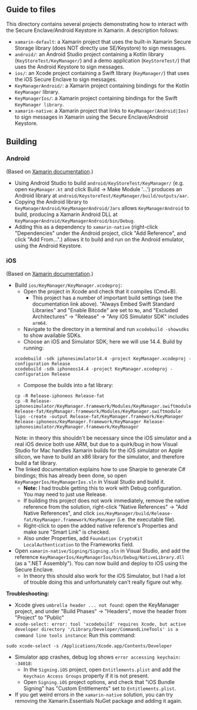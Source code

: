 ## Guide to files
This directory contains several projects demonstrating how to interact with the Secure Enclave/Android Keystore in Xamarin. A description follows:

* `xamarin-default`: a Xamarin project that uses the built-in Xamarin Secure Storage library (does NOT directly use SE/Keystore) to sign messages.
* `android/`: an Android Studio project containing a Kotlin library (`KeyStoreTest/KeyManager/`) and a demo application (`KeyStoreTest/`) that uses the Android Keystore to sign messages.
* `ios/`: an Xcode project containing a Swift library  (`KeyManager/`) that uses the iOS Secure Enclave to sign messages.
* `KeyManagerAndroid/`: a Xamarin project containing bindings for the Kotlin `KeyManager` library.
* `KeyManagerIos/`: a Xamarin project containing bindings for the Swift `KeyManager library`.
* `xamarin-native`: a Xamarin project that links to `KeyManager(Android|Ios)` to sign messages in Xamarin using the Secure Enclave/Android Keystore.

## Building
### Android
(Based on [Xamarin documentation](https://docs.microsoft.com/en-us/xamarin/android/platform/binding-kotlin-library/walkthrough).)
* Using Android Studio to build `android/KeyStoreTest/KeyManager/` (e.g. open `KeyManager.kt` and click Build -> Make Module '...') produces an Android library at `android/KeystoreTest/KeyManager/build/outputs/aar`.
* Copying the Android library to `KeyManagerAndroid/KeyManagerAndroid/Jars` allows `KeyManagerAndroid` to build, producing a Xamarin Android DLL at `KeyManagerAndroid/KeyManagerAndroid/bin/Debug`.
* Adding this as a dependency to `xamarin-native` (right-click "Dependencies" under the Android project, click "Add Reference", and click "Add From...".) allows it to build and run on the Android emulator, using the Android Keystore.

### iOS
(Based on [Xamarin documentation](https://docs.microsoft.com/en-us/xamarin/ios/platform/binding-swift/walkthrough).)
* Build `ios/KeyManager/KeyManager.xcodeproj`:
    * Open the project in Xcode and check that it compiles (Cmd+B).
        * This project has a number of important build settings (see the documentation link above). "Always Embed Swift Standard Libraries" and "Enable Bitcode" are set to `No`, and "Excluded Architectures" -> "Release" -> "Any iOS Simulator SDK" includes `arm64`.
    * Navigate to the directory in a terminal and run `xcodebuild -showsdks` to show available SDKs.
    * Choose an iOS and Simulator SDK; here we will use 14.4. Build by running:
    ```
    xcodebuild -sdk iphonesimulator14.4 -project KeyManager.xcodeproj -configuration Release
    xcodebuild -sdk iphoneos14.4 -project KeyManager.xcodeproj -configuration Release
    ```
    * Compose the builds into a fat library:
    ```
    cp -R Release-iphoneos Release-fat
    cp -R Release-iphonesimulator/KeyManager.framework/Modules/KeyManager.swiftmodule Release-fat/KeyManager.framework/Modules/KeyManager.swiftmodule
    lipo -create -output Release-fat/KeyManager.framework/KeyManager Release-iphoneos/KeyManager.framework/KeyManager Release-iphonesimulator/KeyManager.framework/KeyManager
    ```
    Note: in theory this shouldn't be necessary since the iOS simulator and a real iOS device both use ARM, but due to a quirk/bug in how Visual Studio for Mac handles Xamarin builds for the iOS simulator on Apple silicon, we have to build an x86 library for the simulator, and therefore build a fat library.
* The linked documentation explains how to use Sharpie to generate C# bindings; this has already been done, so open `KeyManagerIos/KeyManagerIos.sln` in Visual Studio and build it.
    * **Note:** I had trouble getting this to work with Debug configuration. You may need to just use Release.
    * If building this project does not work immediately, remove the native reference from the solution, right-click "Native References" -> "Add Native References", and click `ios/KeyManager/build/Release-fat/KeyManager.framework/KeyManager` (i.e. the executable file).
    * Right-click to open the added native reference's Properties and make sure "Smart Link" is checked.
    * Also under Properties, add `Foundation CryptoKit LocalAuthentication` to the Frameworks field.
* Open `xamarin-native/Signing/Signing.sln` in Visual Studio, and add the reference `KeyManagerIos/KeyManagerIos/bin/Debug/NativeLibrary.dll` (as a ".NET Assembly"). You can now build and deploy to iOS using the Secure Enclave.
    * In theory this should also work for the iOS Simulator, but I had a lot of trouble doing this and unfortunately can't really figure out why.

**Troubleshooting:**
* Xcode gives `umbrella header ... not found`: open the KeyManager project, and under "Build Phases" -> "Headers", move the header from "Project" to "Public"
* `xcode-select: error: tool 'xcodebuild' requires Xcode, but active developer directory '/Library/Developer/CommandLineTools' is a command line tools instance`: Run this command:
```
sudo xcode-select -s /Applications/Xcode.app/Contents/Developer
```
* Simulator app crashes, debug log shows `error accessing keychain: -34018`:
    * In the `Signing.iOS` project, open `Entitlements.plist` and add the `Keychain Access Groups` property if it is not present.
    * Open `Signing.iOS` project options, and check that "iOS Bundle Signing" has "Custom Entitlements" set to `Entitlements.plist`.
* If you get weird errors in the `xamarin-native` solution, you can try removing the Xamarin.Essentials NuGet package and adding it again.

